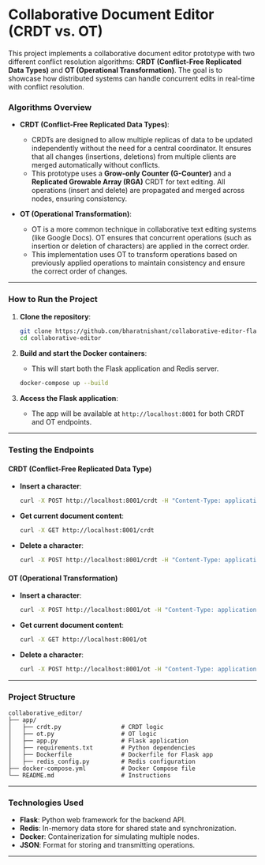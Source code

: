 
# Collaborative Document Editor (CRDT vs. OT)

This project implements a collaborative document editor prototype with two different conflict resolution algorithms: **CRDT (Conflict-Free Replicated Data Types)** and **OT (Operational Transformation)**. The goal is to showcase how distributed systems can handle concurrent edits in real-time with conflict resolution.

### Algorithms Overview

- **CRDT (Conflict-Free Replicated Data Types)**:
  - CRDTs are designed to allow multiple replicas of data to be updated independently without the need for a central coordinator. It ensures that all changes (insertions, deletions) from multiple clients are merged automatically without conflicts.
  - This prototype uses a **Grow-only Counter (G-Counter)** and a **Replicated Growable Array (RGA)** CRDT for text editing. All operations (insert and delete) are propagated and merged across nodes, ensuring consistency.

- **OT (Operational Transformation)**:
  - OT is a more common technique in collaborative text editing systems (like Google Docs). OT ensures that concurrent operations (such as insertion or deletion of characters) are applied in the correct order.
  - This implementation uses OT to transform operations based on previously applied operations to maintain consistency and ensure the correct order of changes.

---

### How to Run the Project

1. **Clone the repository**:
   ```bash
   git clone https://github.com/bharatnishant/collaborative-editor-flask.git
   cd collaborative-editor
   ```

2. **Build and start the Docker containers**:
   - This will start both the Flask application and Redis server.
   ```bash
   docker-compose up --build
   ```

3. **Access the Flask application**:
   - The app will be available at `http://localhost:8001` for both CRDT and OT endpoints.

---

### Testing the Endpoints

#### CRDT (Conflict-Free Replicated Data Type)

- **Insert a character**:
  ```bash
  curl -X POST http://localhost:8001/crdt -H "Content-Type: application/json" -d '{"type": "insert", "position": 0, "char": "H", "client_id": "1"}'
  ```

- **Get current document content**:
  ```bash
  curl -X GET http://localhost:8001/crdt
  ```

- **Delete a character**:
  ```bash
  curl -X POST http://localhost:8001/crdt -H "Content-Type: application/json" -d '{"type": "delete", "position": 0, "client_id": "1"}'
  ```

#### OT (Operational Transformation)

- **Insert a character**:
  ```bash
  curl -X POST http://localhost:8001/ot -H "Content-Type: application/json" -d '{"type": "insert", "position": 0, "char": "A", "client_id": "2"}'
  ```

- **Get current document content**:
  ```bash
  curl -X GET http://localhost:8001/ot
  ```

- **Delete a character**:
  ```bash
  curl -X POST http://localhost:8001/ot -H "Content-Type: application/json" -d '{"type": "delete", "position": 0, "client_id": "2"}'
  ```

---

### Project Structure

```plaintext
collaborative_editor/
├── app/
│   ├── crdt.py                 # CRDT logic
│   ├── ot.py                   # OT logic
│   ├── app.py                  # Flask application
│   ├── requirements.txt        # Python dependencies
│   ├── Dockerfile              # Dockerfile for Flask app
│   ├── redis_config.py         # Redis configuration
├── docker-compose.yml          # Docker Compose file
└── README.md                   # Instructions
```

---

### Technologies Used

- **Flask**: Python web framework for the backend API.
- **Redis**: In-memory data store for shared state and synchronization.
- **Docker**: Containerization for simulating multiple nodes.
- **JSON**: Format for storing and transmitting operations.

---
